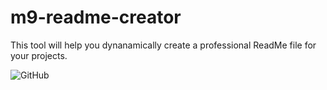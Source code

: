 # m9-readme-creator

This tool will help you dynanamically create a professional ReadMe file for your projects.

<img alt="GitHub" src="https://img.shields.io/github/license/:user/:repo">
